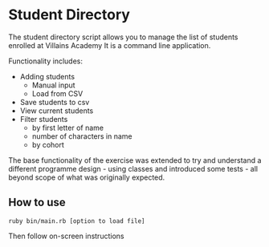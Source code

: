 # Student Directory #

The student directory script allows you to manage the list of students enrolled at Villains Academy
It is a command line application.

Functionality includes:
* Adding students
  * Manual input
  * Load from CSV
* Save students to csv
* View current students
* Filter students
  * by first letter of name
  * number of characters in name
  * by cohort
  
The base functionality of the exercise was extended to try and understand a different programme design - using classes and introduced some tests - all beyond scope of what was originally expected.

## How to use ##

```shell
ruby bin/main.rb [option to load file]
```
Then follow on-screen instructions
